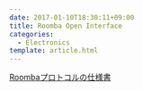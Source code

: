 ```yaml
---
date: 2017-01-10T18:30:11+09:00
title: Roomba Open Interface
categories:
  - Electronics
template: article.html
---
```

[Roombaプロトコルの仕様書](http://irobot.lv/uploaded_files/File/iRobot_Roomba_500_Open_Interface_Spec.pdf)

